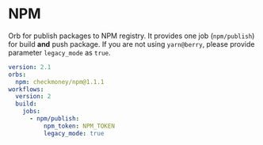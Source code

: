 # NPM

Orb for publish packages to NPM registry. It provides one job (`npm/publish`) for build **and** push package. If you are not using `yarn@berry`, please provide parameter `legacy_mode` as `true`.

```yml
version: 2.1
orbs:
  npm: checkmoney/npm@1.1.1
workflows:
  version: 2
  build:
    jobs:
      - npm/publish:
          npm_token: NPM_TOKEN
          legacy_mode: true
```
